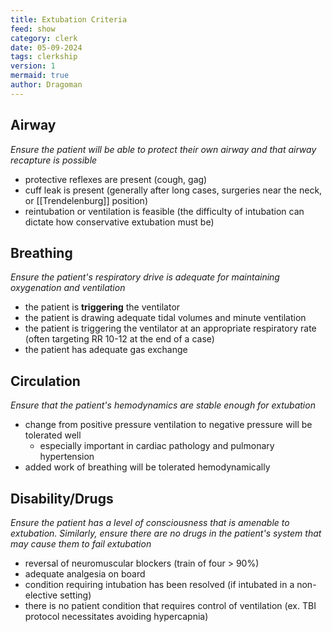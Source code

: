 ```yaml
---
title: Extubation Criteria
feed: show
category: clerk
date: 05-09-2024
tags: clerkship
version: 1
mermaid: true
author: Dragoman
---
```


## Airway
*Ensure the patient will be able to protect their own airway and that airway recapture is possible*
- protective reflexes are present (cough, gag)
- cuff leak is present (generally after long cases, surgeries near the neck, or [[Trendelenburg]] position)
- reintubation or ventilation is feasible (the difficulty of intubation can dictate how conservative extubation must be)

## Breathing
*Ensure the patient's respiratory drive is adequate for maintaining oxygenation and ventilation*
- the patient is **triggering** the ventilator
- the patient is drawing adequate tidal volumes and minute ventilation
- the patient is triggering the ventilator at an appropriate respiratory rate (often targeting RR 10-12 at the end of a case)
- the patient has adequate gas exchange

## Circulation
*Ensure that the patient's hemodynamics are stable enough for extubation*
- change from positive pressure ventilation to negative pressure will be tolerated well
	- especially important in cardiac pathology and pulmonary hypertension
- added work of breathing will be tolerated hemodynamically
## Disability/Drugs
*Ensure the patient has a level of consciousness that is amenable to extubation. Similarly, ensure there are no drugs in the patient's system that may cause them to fail extubation*

- reversal of neuromuscular blockers (train of four > 90%)
- adequate analgesia on board
- condition requiring intubation has been resolved (if intubated in a non-elective setting)
- there is no patient condition that requires control of ventilation (ex. TBI protocol necessitates avoiding hypercapnia)


[^1]:
[^2]:
[^3]:
[^4]: